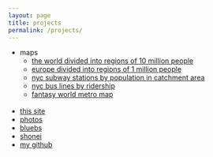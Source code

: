 ```yaml
---
layout: page
title: projects
permalink: /projects/
---
```


- maps
    - [the world divided into regions of 10 million people](/assets/world10mfull.png)
    - [europe divided into regions of 1 million people](/assets/euro1m.png)
    - [nyc subway stations by population in catchment area](/assets/nycvoronoi.png)
    - [nyc bus lines by ridership](/assets/bus.png)
    - [fantasy world metro map](/assets/worldtrain.png)
<br><br>
- [this site](site)
- [photos](/photos)
- [bluebs](https://circularsquare.github.io/bluebs/) 
- [shonei](/shonei)
- [my github](https://github.com/circularsquare)